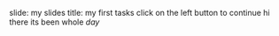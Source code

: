 slide: my slides
title: my first tasks
click on the left button to continue
hi there
its been whole *day*
